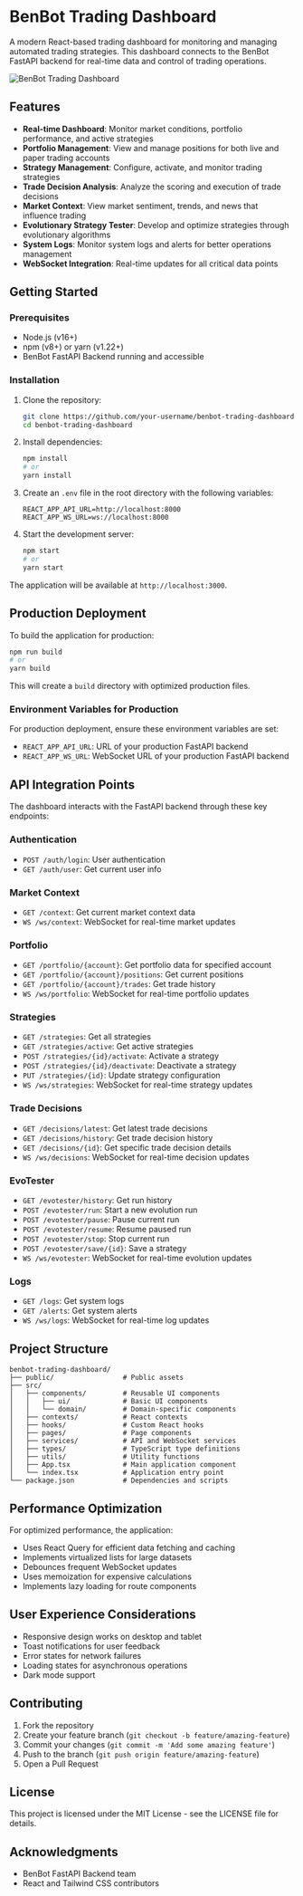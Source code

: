 # BenBot Trading Dashboard

A modern React-based trading dashboard for monitoring and managing automated trading strategies. This dashboard connects to the BenBot FastAPI backend for real-time data and control of trading operations.

![BenBot Trading Dashboard](https://via.placeholder.com/800x400?text=BenBot+Trading+Dashboard)

## Features

- **Real-time Dashboard**: Monitor market conditions, portfolio performance, and active strategies
- **Portfolio Management**: View and manage positions for both live and paper trading accounts
- **Strategy Management**: Configure, activate, and monitor trading strategies
- **Trade Decision Analysis**: Analyze the scoring and execution of trade decisions
- **Market Context**: View market sentiment, trends, and news that influence trading
- **Evolutionary Strategy Tester**: Develop and optimize strategies through evolutionary algorithms
- **System Logs**: Monitor system logs and alerts for better operations management
- **WebSocket Integration**: Real-time updates for all critical data points

## Getting Started

### Prerequisites

- Node.js (v16+)
- npm (v8+) or yarn (v1.22+)
- BenBot FastAPI Backend running and accessible

### Installation

1. Clone the repository:
   ```bash
   git clone https://github.com/your-username/benbot-trading-dashboard.git
   cd benbot-trading-dashboard
   ```

2. Install dependencies:
   ```bash
   npm install
   # or
   yarn install
   ```

3. Create an `.env` file in the root directory with the following variables:
   ```
   REACT_APP_API_URL=http://localhost:8000
   REACT_APP_WS_URL=ws://localhost:8000
   ```

4. Start the development server:
   ```bash
   npm start
   # or
   yarn start
   ```

The application will be available at `http://localhost:3000`.

## Production Deployment

To build the application for production:

```bash
npm run build
# or
yarn build
```

This will create a `build` directory with optimized production files.

### Environment Variables for Production

For production deployment, ensure these environment variables are set:

- `REACT_APP_API_URL`: URL of your production FastAPI backend
- `REACT_APP_WS_URL`: WebSocket URL of your production FastAPI backend

## API Integration Points

The dashboard interacts with the FastAPI backend through these key endpoints:

### Authentication

- `POST /auth/login`: User authentication
- `GET /auth/user`: Get current user info

### Market Context

- `GET /context`: Get current market context data
- `WS /ws/context`: WebSocket for real-time market updates

### Portfolio

- `GET /portfolio/{account}`: Get portfolio data for specified account
- `GET /portfolio/{account}/positions`: Get current positions
- `GET /portfolio/{account}/trades`: Get trade history
- `WS /ws/portfolio`: WebSocket for real-time portfolio updates

### Strategies

- `GET /strategies`: Get all strategies
- `GET /strategies/active`: Get active strategies
- `POST /strategies/{id}/activate`: Activate a strategy
- `POST /strategies/{id}/deactivate`: Deactivate a strategy
- `PUT /strategies/{id}`: Update strategy configuration
- `WS /ws/strategies`: WebSocket for real-time strategy updates

### Trade Decisions

- `GET /decisions/latest`: Get latest trade decisions
- `GET /decisions/history`: Get trade decision history
- `GET /decisions/{id}`: Get specific trade decision details
- `WS /ws/decisions`: WebSocket for real-time decision updates

### EvoTester

- `GET /evotester/history`: Get run history
- `POST /evotester/run`: Start a new evolution run
- `POST /evotester/pause`: Pause current run
- `POST /evotester/resume`: Resume paused run
- `POST /evotester/stop`: Stop current run
- `POST /evotester/save/{id}`: Save a strategy
- `WS /ws/evotester`: WebSocket for real-time evolution updates

### Logs

- `GET /logs`: Get system logs
- `GET /alerts`: Get system alerts
- `WS /ws/logs`: WebSocket for real-time log updates

## Project Structure

```
benbot-trading-dashboard/
├── public/                 # Public assets
├── src/
│   ├── components/         # Reusable UI components
│   │   ├── ui/             # Basic UI components
│   │   └── domain/         # Domain-specific components
│   ├── contexts/           # React contexts
│   ├── hooks/              # Custom React hooks
│   ├── pages/              # Page components
│   ├── services/           # API and WebSocket services
│   ├── types/              # TypeScript type definitions
│   ├── utils/              # Utility functions
│   ├── App.tsx             # Main application component
│   └── index.tsx           # Application entry point
└── package.json            # Dependencies and scripts
```

## Performance Optimization

For optimized performance, the application:

- Uses React Query for efficient data fetching and caching
- Implements virtualized lists for large datasets
- Debounces frequent WebSocket updates
- Uses memoization for expensive calculations
- Implements lazy loading for route components

## User Experience Considerations

- Responsive design works on desktop and tablet
- Toast notifications for user feedback
- Error states for network failures
- Loading states for asynchronous operations
- Dark mode support

## Contributing

1. Fork the repository
2. Create your feature branch (`git checkout -b feature/amazing-feature`)
3. Commit your changes (`git commit -m 'Add some amazing feature'`)
4. Push to the branch (`git push origin feature/amazing-feature`)
5. Open a Pull Request

## License

This project is licensed under the MIT License - see the LICENSE file for details.

## Acknowledgments

- BenBot FastAPI Backend team
- React and Tailwind CSS contributors
